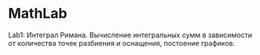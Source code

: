 # MathLab
Lab1: Интеграл Римана. Вычисление интегральных сумм в зависимости от количества точек разбиения и оснащения, постоение графиков.
